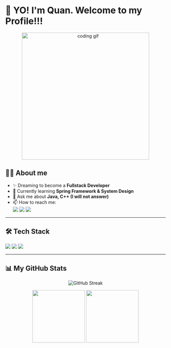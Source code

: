 # 👋 YO! I'm Quan. Welcome to my Profile!!!

<p align="center">
  <img src="https://media.giphy.com/media/qgQUggAC3Pfv687qPC/giphy.gif" width="400" alt="coding gif"/>
</p>

## 👨‍💻 About me
- ✨ Dreaming to become a **Fullstack Developer**  
- 🌱 Currently learning **Spring Framework & System Design**  
- 💬 Ask me about **Java, C++ (I will not answer)**  
- 📫 How to reach me:  
  <a href="mailto:tquan2809@gmail.com"><img src="https://img.shields.io/badge/Gmail-D14836?style=for-the-badge&logo=gmail&logoColor=white"/></a>
  <a href="https://www.linkedin.com/in/mnhquandev"><img src="https://img.shields.io/badge/LinkedIn-0077B5?style=for-the-badge&logo=linkedin&logoColor=white"/></a>
  <a href="https://facebook.com/mnhquanoxl"><img src="https://img.shields.io/badge/Facebook-1877F2?style=for-the-badge&logo=facebook&logoColor=white"/></a>

---

## 🛠️ Tech Stack  
<img src="https://img.shields.io/badge/Java-ED8B00?style=for-the-badge&logo=openjdk&logoColor=white"/> <img src="https://img.shields.io/badge/C++-00599C?style=for-the-badge&logo=cplusplus&logoColor=white"/> <img src="https://img.shields.io/badge/Spring-6DB33F?style=for-the-badge&logo=spring&logoColor=white"/>

---

## 📊 My GitHub Stats
<p align="center">
  <img src="https://github-readme-streak-stats.herokuapp.com/?user=mnhquan&theme=radical" alt="GitHub Streak"/>
</p>

<p align="center">
  <img src="https://github-readme-stats.vercel.app/api?username=mnhquan&show_icons=true&theme=radical" height="165"/>
  <img src="https://github-readme-stats.vercel.app/api/top-langs/?username=mnhquan&layout=compact&theme=radical" height="165"/>
</p>
